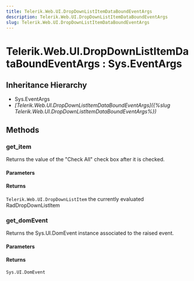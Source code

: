 ```yaml
---
title: Telerik.Web.UI.DropDownListItemDataBoundEventArgs
description: Telerik.Web.UI.DropDownListItemDataBoundEventArgs
slug: Telerik.Web.UI.DropDownListItemDataBoundEventArgs
---
```


# Telerik.Web.UI.DropDownListItemDataBoundEventArgs : Sys.EventArgs

## Inheritance Hierarchy

* Sys.EventArgs
* *[Telerik.Web.UI.DropDownListItemDataBoundEventArgs]({%slug Telerik.Web.UI.DropDownListItemDataBoundEventArgs%})*


## Methods

###  get_item

Returns the value of the "Check All" check box after it is checked. 

#### Parameters

#### Returns

`Telerik.Web.UI.DropDownListItem` the currently evaluated RadDropDownListItem


### get_domEvent

Returns the Sys.UI.DomEvent instance associated to the raised event.

#### Parameters

#### Returns

`Sys.UI.DomEvent` 


